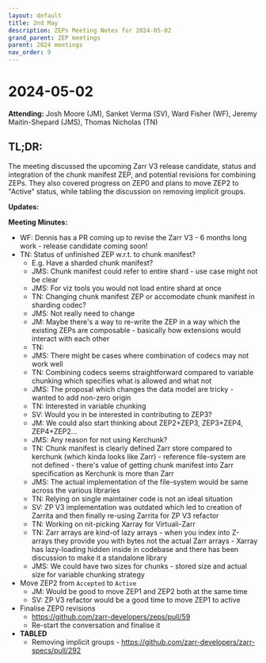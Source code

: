 ```yaml
---
layout: default
title: 2nd May
description: ZEPs Meeting Notes for 2024-05-02
grand_parent: ZEP meetings
parent: 2024 meetings
nav_order: 9
---
```


# 2024-05-02

**Attending:** Josh Moore (JM), Sanket Verma (SV), Ward Fisher (WF), Jeremy Maitin-Shepard (JMS), Thomas Nicholas (TN)

## TL;DR:

The meeting discussed the upcoming Zarr V3 release candidate, status and integration of the chunk manifest ZEP, and potential revisions for combining ZEPs. They also covered progress on ZEP0 and plans to move ZEP2 to "Active" status, while tabling the discussion on removing implicit groups.

**Updates:**

**Meeting Minutes:**

- WF: Dennis has a PR coming up to revise the Zarr V3 - 6 months long work - release candidate coming soon!
- TN: Status of unfinished ZEP w.r.t. to chunk manifest?
    - E.g. Have a sharded chunk manifest?
    - JMS: Chunk manifest could refer to entire shard - use case might not be clear
    - JMS: For viz tools you would not load entire shard at once
    - TN: Changing chunk manifest ZEP or accomodate chunk manifest in sharding codec?
    - JMS: Not really need to change
    - JM: Maybe there's a way to re-write the ZEP in a way which the existing ZEPs are composable - basically how extensions would interact with each other
    - TN: 
    - JMS: There might be cases where combination of codecs may not work well
    - TN: Combining codecs seems straightforward compared to variable chunking which specifies what is allowed and what not
    - JMS: The proposal which changes the data model are tricky - wanted to add non-zero origin
    - TN: Interested in variable chunking
    - SV: Would you in be interested in contributing to ZEP3?
    - JM: We could also start thinking about ZEP2+ZEP3, ZEP3+ZEP4, ZEP4+ZEP2...
    - JMS: Any reason for not using Kerchunk?
    - TN: Chunk manifest is clearly defined Zarr store compared to kerchunk (which kinda looks like Zarr) - reference file-system are not defined - there's value of getting chunk manifest into Zarr specification as Kerchunk is more than Zarr
    - JMS: The actual implementation of the file-system would be same across the various libraries
    - TN: Relying on single maintainer code is not an ideal situation
    - SV: ZP V3 implementation was outdated which led to creation of Zarrita and then finally re-using Zarrita for ZP V3 refactor
    - TN: Working on nit-picking Xarray for Virtuali-Zarr
    - TN: Zarr arrays are kind-of lazy arrays - when you index into Z-arrays they provide you with bytes not the actual Zarr arrays - Xarray has lazy-loading hidden inside in codebase and there has been discussion to make it a standalone library
    - JMS: We could have two sizes for chunks - stored size and actual size for variable chunking strategy
- Move ZEP2 from `Accepted` to `Active`
    - JM: Would be good to move ZEP1 and ZEP2 both at the same time
    - SV: ZP V3 refactor would be a good time to move ZEP1 to active
- Finalise ZEP0 revisions
    - <https://github.com/zarr-developers/zeps/pull/59>
    - Re-start the conversation and finalise it
- **TABLED**
    - Removing implicit groups - <https://github.com/zarr-developers/zarr-specs/pull/292>
